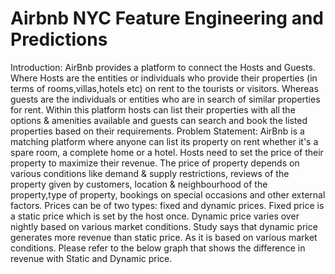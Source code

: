 # Airbnb NYC Feature Engineering and Predictions
Introduction:
AirBnb provides a platform to connect the Hosts and Guests. Where Hosts are the entities or individuals who provide their properties (in terms of rooms,villas,hotels etc) on rent  to the tourists or visitors. Whereas  guests are the individuals or entities who are in search of similar  properties for rent. Within this platform hosts can list their properties with all the options & amenities available and guests can search and book the listed properties based on their requirements.
Problem Statement:
AirBnb is a matching platform where anyone can list its property on rent whether it's a spare room, a complete home or a hotel. Hosts need to set the price of their property to maximize their revenue. The price of property depends on various conditions like demand & supply restrictions, reviews of the property given by customers, location & neighbourhood of the property,type of property, bookings on special occasions and other external factors.  Prices can be of two types: fixed and dynamic prices. Fixed price is a static price which is set by the host once. Dynamic price varies over nightly based on various market conditions. Study says that dynamic price generates more revenue than static price. As it is based on various market conditions. Please refer to the below graph that shows the difference in revenue with Static and Dynamic price.

